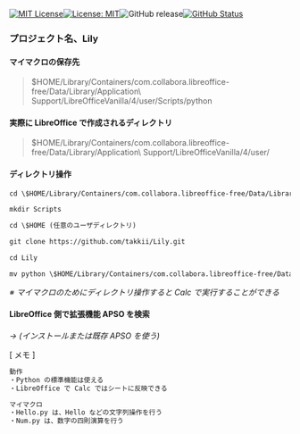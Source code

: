 [![MIT License](http://img.shields.io/badge/license-MIT-blue.svg?style=flat)](LICENSE)[![License: MIT](https://img.shields.io/badge/License-MIT-yellow.svg)](https://opensource.org/licenses/MIT)![GitHub release](https://img.shields.io/github/release/takkii/Lily.svg?style=flat)[![GitHub Status](https://img.shields.io/github/last-commit/takkii/Lily.svg?style=flat)](GitHub)

### プロジェクト名、Lily

#### マイマクロの保存先

> \$HOME/Library/Containers/com.collabora.libreoffice-free/Data/Library/Application\ Support/LibreOfficeVanilla/4/user/Scripts/python

#### 実際に LibreOffice で作成されるディレクトリ

> \$HOME/Library/Containers/com.collabora.libreoffice-free/Data/Library/Application\ Support/LibreOfficeVanilla/4/user/

#### ディレクトリ操作

```markdown
cd \$HOME/Library/Containers/com.collabora.libreoffice-free/Data/Library/Application\ Support/LibreOfficeVanilla/4/user/

mkdir Scripts

cd \$HOME (任意のユーザディレクトリ)

git clone https://github.com/takkii/Lily.git

cd Lily

mv python \$HOME/Library/Containers/com.collabora.libreoffice-free/Data/Library/Application\ Support/LibreOfficeVanilla/4/user/Scripts
```

_※ マイマクロのためにディレクトリ操作すると Calc で実行することができる_

#### LibreOffice 側で拡張機能 APSO を検索

_→ (インストールまたは既存 APSO を使う)_

[ メモ ]

```markdown
動作
・Python の標準機能は使える
・LibreOffice で Calc ではシートに反映できる

マイマクロ
・Hello.py は、Hello などの文字列操作を行う
・Num.py は、数字の四則演算を行う
```
